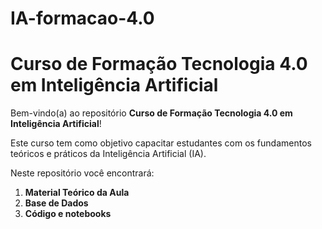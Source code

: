 # IA-formacao-4.0

# Curso de Formação Tecnologia 4.0 em Inteligência Artificial

Bem-vindo(a) ao repositório **Curso de Formação Tecnologia 4.0 em Inteligência Artificial**!

Este curso tem como objetivo capacitar estudantes com os fundamentos teóricos e práticos da Inteligência Artificial (IA).

Neste repositório você encontrará:

1. **Material Teórico da Aula**
2. **Base de Dados**
3. **Código e notebooks**

